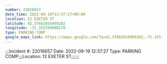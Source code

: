 ```yaml
---
number: 22016657
date_time: 2022-09-19T12:37:27+00:00
location: 12 EXETER ST
latitude: 42.37602016999202
longitude: -71.155789900178
type: PARKING COMP
google_maps_link: https://maps.google.com/?q=42.37602016999202,-71.155789900178
---
```


;;;Incident #: 22016657  Date: 2022-09-19 12:37:27   Type: PARKING COMP;;;Location: 12 EXETER ST;;;;;;
